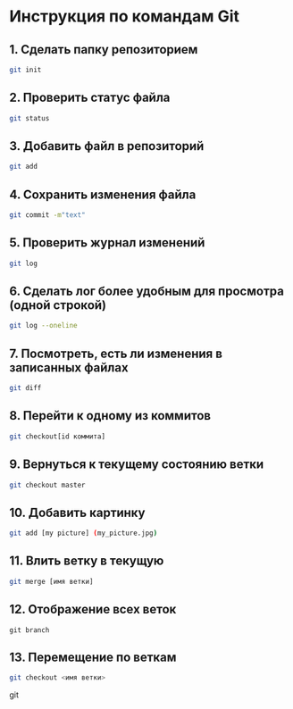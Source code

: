 # Инструкция по командам Git
## 1. Сделать папку репозиторием
```sh
git init
```
## 2. Проверить статус файла
```sh
git status
```
## 3. Добавить файл в репозиторий
```sh
git add
```
## 4. Сохранить изменения файла
```sh
git commit -m"text"
```
## 5. Проверить журнал изменений
```sh
git log
```
## 6. Сделать лог более удобным для просмотра (одной строкой)
```sh
git log --oneline
```
## 7. Посмотреть, есть ли изменения в записанных файлах
```sh
git diff
```
## 8. Перейти к одному из коммитов
```sh
git checkout[id коммита]
```
## 9. Вернуться к текущему состоянию ветки
```sh
git checkout master
```
## 10. Добавить картинку
```sh
git add [my picture] (my_picture.jpg)
```
## 11. Влить ветку в текущую
```sh
git merge [имя ветки]
```
## 12. Отображение всех веток
```
git branch
```
## 13. Перемещение по веткам
```sh
git checkout <имя ветки>
```
git 